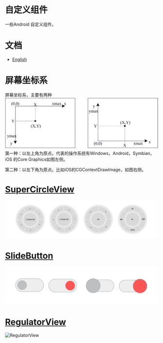 # 自定义组件
一些Android 自定义组件。

# 文档
- [English](https://github.com/xmaihh/custom-components/blob/master/README_EN.md)

# 屏幕坐标系
屏幕坐标系，主要有两种
![cartesian_coordinate_system](https://github.com/xmaihh/custom-components/blob/master/arts/cartesian_coordinate_system.png)
第一种：以左上角为原点。代表的操作系统有Windows，Android，Symbian，iOS 的Core Graphics如图左侧。

第二种：以左下角为原点。比如iOS的CGContextDrawImage，如图右侧。

# [SuperCircleView](https://github.com/xmaihh/custom-components/blob/master/app/src/main/java/tp/custom_components/project/widget/SuperCircleView.java)
![SuperCircleView](https://github.com/xmaihh/custom-components/raw/master/arts/SuperCircleView.png)

# [SlideButton](https://github.com/xmaihh/custom-components/blob/master/app/src/main/java/tp/custom_components/project/widget/SlideButton.java)
![SlideButton](https://github.com/xmaihh/custom-components/raw/master/arts/SlideButton.png)

# [RegulatorView](https://github.com/xmaihh/custom-components/blob/master/app/src/main/java/tp/custom_components/project/widget/RegulatorView.java)
![RegulatorView](https://github.com/xmaihh/custom-components/raw/master/arts/RegulatorView.png)